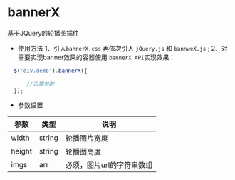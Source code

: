 # bannerX
基于JQuery的轮播图插件
* 使用方法
1、引入`bannerX.css` 再依次引入 `jQuery.js` 和 `bannweX.js` ;
2、对需要实现banner效果的容器使用 `bannerX API`实现效果：
```javascript
  $('div.demo').bannerX({
  
      //设置参数
  });

```
* 参数设置

参数   | 类型    |说明                  
-------|-------|-----------------------
width  |string |轮播图片宽度            
height |string |轮播图高度              
imgs   |arr    |必须，图片url的字符串数组
